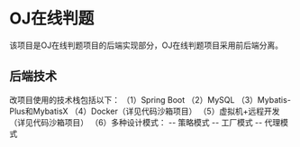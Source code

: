 # OJ在线判题
该项目是OJ在线判题项目的后端实现部分，OJ在线判题项目采用前后端分离。
## 后端技术
改项目使用的技术栈包括以下：
（1）Spring Boot
（2）MySQL
（3）Mybatis-Plus和MybatisX 
（4）Docker（详见代码沙箱项目）
（5）虚拟机+远程开发（详见代码沙箱项目）
（6）多种设计模式：
    -- 策略模式
    -- 工厂模式
    -- 代理模式
